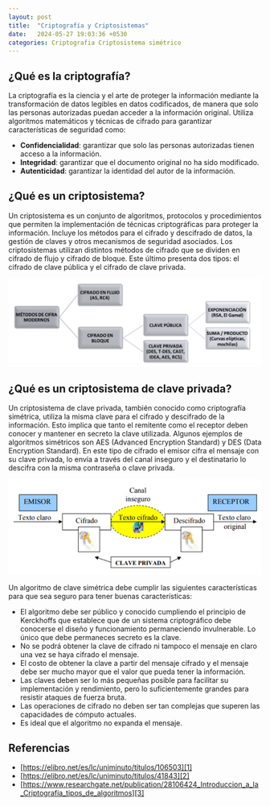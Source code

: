 ```yaml
---
layout: post
title:  "Criptografía y Criptosistemas"
date:   2024-05-27 19:03:36 +0530
categories: Criptografia Criptosistema simétrico
---
```

## ¿Qué es la criptografía?

La criptografía es la ciencia y el arte de proteger la información mediante la transformación de datos legibles en datos codificados, de manera que solo las personas autorizadas puedan acceder a la información original. Utiliza algoritmos matemáticos y técnicas de cifrado para garantizar características de seguridad como:
- **Confidencialidad**: garantizar que solo las personas autorizadas tienen acceso a la información.
- **Integridad**: garantizar que el documento original no ha sido modificado.
- **Autenticidad**: garantizar la identidad del autor de la información.

## ¿Qué es un criptosistema?

Un criptosistema es un conjunto de algoritmos, protocolos y procedimientos que permiten la implementación de técnicas criptográficas para proteger la información. Incluye los métodos para el cifrado y descifrado de datos, la gestión de claves y otros mecanismos de seguridad asociados. 
Los criptosistemas utilizan distintos métodos de cifrado que se dividen en cifrado de flujo y cifrado de bloque. Este último presenta dos tipos: el cifrado de clave pública y el cifrado de clave privada. 

![Image](/assets/Criptosistemas.JPG)

## ¿Qué es un criptosistema de clave privada?
Un criptosistema de clave privada, también conocido como criptografía simétrica, utiliza la misma clave para el cifrado y descifrado de la información. Esto implica que tanto el remitente como el receptor deben conocer y mantener en secreto la clave utilizada. Algunos ejemplos de algoritmos simétricos son AES (Advanced Encryption Standard) y DES (Data Encryption Standard).
En este tipo de cifrado el emisor cifra el mensaje con su clave privada, lo envía a través del canal inseguro y el destinatario lo descifra con la misma contraseña o clave privada. 

![Image](/assets/c9-img-blog-simetrico.png)

Un algoritmo de clave simétrica debe cumplir las siguientes características para que sea seguro para tener buenas características:
-	El algoritmo debe ser público y conocido cumpliendo el principio de Kerckhoffs que establece que de un sistema criptográfico debe conocerse el diseño y funcionamiento permaneciendo invulnerable. Lo único que debe permaneces secreto es la clave.
-	No se podrá obtener la clave de cifrado ni tampoco el mensaje en claro una vez se haya cifrado el mensaje.
-	El costo de obtener la clave a partir del mensaje cifrado y el mensaje debe ser mucho mayor que el valor que pueda tener la información.
-	Las claves deben ser lo más pequeñas posible para facilitar su implementación y rendimiento, pero lo suficientemente grandes para resistir ataques de fuerza bruta.
-	Las operaciones de cifrado no deben ser tan complejas que superen las capacidades de cómputo actuales.
-	Es ideal que el algoritmo no expanda el mensaje.

## Referencias

- [https://elibro.net/es/lc/uniminuto/titulos/106503][1]
- [https://elibro.net/es/lc/uniminuto/titulos/41843][2]
- [https://www.researchgate.net/publication/28106424_Introduccion_a_la_Criptografia_tipos_de_algoritmos][3]

[1]: https://elibro.net/es/lc/uniminuto/titulos/106503
[2]: https://elibro.net/es/lc/uniminuto/titulos/41843
[3]: https://www.researchgate.net/publication/28106424_Introduccion_a_la_Criptografia_tipos_de_algoritmos

